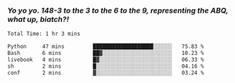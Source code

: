 ### ***Yo yo yo. 148-3 to the 3 to the 6 to the 9, representing the ABQ, what up, biatch?!***

<!--START_SECTION:waka-->

```txt
Total Time: 1 hr 3 mins

Python     47 mins         ███████████████████░░░░░░   75.83 %
Bash       6 mins          ██▓░░░░░░░░░░░░░░░░░░░░░░   10.23 %
livebook   4 mins          █▓░░░░░░░░░░░░░░░░░░░░░░░   06.33 %
sh         2 mins          █░░░░░░░░░░░░░░░░░░░░░░░░   04.16 %
conf       2 mins          ▓░░░░░░░░░░░░░░░░░░░░░░░░   03.24 %
```

<!--END_SECTION:waka-->

<!--
**AJMC2002/AJMC2002** is a ✨ _special_ ✨ repository because its `README.md` (this file) appears on your GitHub profile.

Here are some ideas to get you started:

- 🔭 I’m currently working on ...
- 🌱 I’m currently learning ...
- 👯 I’m looking to collaborate on ...
- 🤔 I’m looking for help with ...
- 💬 Ask me about ...
- 📫 How to reach me: ...
- 😄 Pronouns: ...
- ⚡ Fun fact: ...
-->
